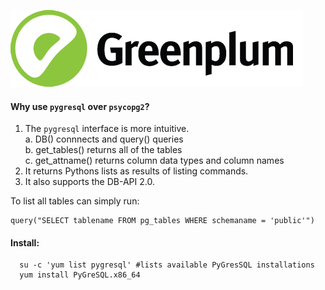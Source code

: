 
![Greenplum](https://github.com/syuja/GreenPlumSetup/blob/master/img/greenplum-logo.png)  

#### Why use `pygresql` over `psycopg2`?  

  1. The `pygresql` interface is more intuitive.  
    a. DB() connnects and query() queries  
    b. get_tables() returns all of the tables  
    c. get_attname() returns column data types and column names  
  2. It returns Pythons lists as results of listing commands.     
  3. It also supports the DB-API 2.0.  


To list all tables can simply run:  

    query("SELECT tablename FROM pg_tables WHERE schemaname = 'public'")   


#### Install:  

      su -c 'yum list pygresql' #lists available PyGresSQL installations  
      yum install PyGreSQL.x86_64
